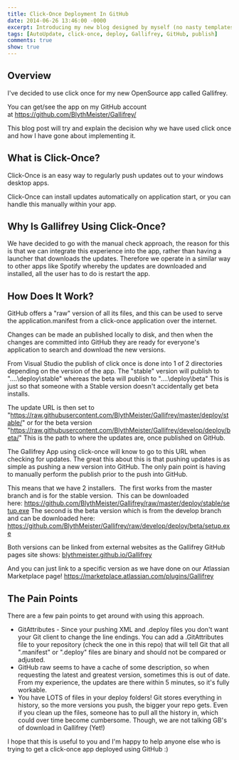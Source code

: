 ```yaml
---
title: Click-Once Deployment In GitHub
date: 2014-06-26 13:46:00 -0000
excerpt: Introducing my new blog designed by myself (no nasty templates!) and hosted in GitHub Pages
tags: [AutoUpdate, click-once, deploy, Gallifrey, GitHub, publish]
comments: true
show: true
---
```


## Overview 

I've decided to use click once for my new OpenSource app called Gallifrey.

You can get/see the app on my GitHub account at <https://github.com/BlythMeister/Gallifrey/>

This blog post will try and explain the decision why we have used click once and how I have gone about implementing it.

## What is Click-Once?

Click-Once is an easy way to regularly push updates out to your windows desktop apps.

Click-Once can install updates automatically on application start, or you can handle this manually within your app.

## Why Is Gallifrey Using Click-Once?

We have decided to go with the manual check approach, the reason for this is that we can integrate this experience into the app, rather than having a launcher that downloads the updates.
Therefore we operate in a similar way to other apps like Spotify whereby the updates are downloaded and installed, all the user has to do is restart the app.

## How Does It Work?

GitHub offers a "raw" version of all its files, and this can be used to serve the application.manifest from a click-once application over the internet.

Changes can be made an published locally to disk, and then when the changes are committed into GitHub they are ready for everyone's application to search and download the new versions.

From Visual Studio the publish of click once is done into 1 of 2 directories depending on the version of the app.
The "stable" version will publish to "..\..\deploy\stable\" whereas the beta will publish to "..\..\deploy\beta\"
This is just so that someone with a Stable version doesn't accidentally get beta installs.

The update URL is then set to "<https://raw.githubusercontent.com/BlythMeister/Gallifrey/master/deploy/stable/>" or for the beta version "<https://raw.githubusercontent.com/BlythMeister/Gallifrey/develop/deploy/beta/>"
This is the path to where the updates are, once published on GitHub.

The Gallifrey App using click-once will know to go to this URL when checking for updates. The great this about this is that pushing updates is as simple as pushing a new version into GitHub.
The only pain point is having to manually perform the publish prior to the push into GitHub.

This means that we have 2 installers.  The first works from the master branch and is for the stable version.  This can be downloaded here: <https://github.com/BlythMeister/Gallifrey/raw/master/deploy/stable/setup.exe>
The second is the beta version which is from the develop branch and can be downloaded here: <https://github.com/BlythMeister/Gallifrey/raw/develop/deploy/beta/setup.exe>

Both versions can be linked from external websites as the Gallifrey GitHub pages site shows: [blythmeister.github.io/Gallifrey](http://blythmeister.github.io/Gallifrey/)

And you can just link to a specific version as we have done on our Atlassian Marketplace page!
<https://marketplace.atlassian.com/plugins/Gallifrey>

## The Pain Points

There are a few pain points to get around with using this approach.

- GitAttributes - Since your pushing XML and .deploy files you don't want your Git client to change the line endings. You can add a .GitAttributes file to your repository (check the one in this repo) that will tell Git that all ".manifest" or ".deploy" files are binary and should not be compared or adjusted.
- GitHub raw seems to have a cache of some description, so when requesting the latest and greatest version, sometimes this is out of date. From my experience, the updates are there within 5 minutes, so it's fully workable.
- You have LOTS of files in your deploy folders! Git stores everything in history, so the more versions you push, the bigger your repo gets. Even if you clean up the files, someone has to pull all the history in, which could over time become cumbersome. Though, we are not talking GB's of download in Gallifrey (Yet!)

I hope that this is useful to you and I'm happy to help anyone else who is trying to get a click-once app deployed using GitHub :)
